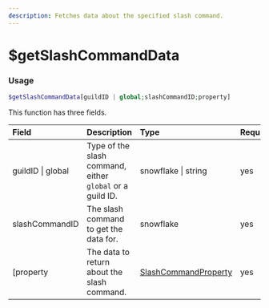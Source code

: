 ```yaml
---
description: Fetches data about the specified slash command.
---
```


# $getSlashCommandData
### Usage
```php
$getSlashCommandData[guildID | global;slashCommandID;property]
```

This function has three fields.

| Field | Description | Type | Required 
| :---- | :---- | :---- | :----
| guildID \| global | Type of the slash command, either `global` or a guild ID. | snowflake \| string | yes
| slashCommandID | The slash command to get the data for. | snowflake | yes
| [property| The data to return about the slash command. | [SlashCommandProperty](/src/typedefs/slashcommandproperty.md) | yes